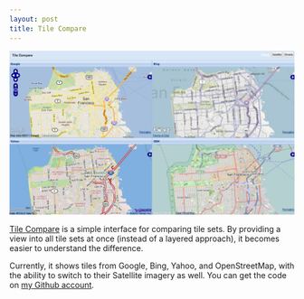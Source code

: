 ```yaml
---
layout: post
title: Tile Compare
---
```


![](/images/posts/tile-compare.png)

[Tile Compare](http://maps.zzolo.org/tile-compare/) is a simple interface for comparing tile sets. By providing a view into all tile sets at once (instead of a layered approach), it becomes easier to understand the difference.

Currently, it shows tiles from Google, Bing, Yahoo, and OpenStreetMap, with the ability to switch to their Satellite imagery as well.  You can get the code on [my Github account](https://github.com/zzolo/tile-compare).